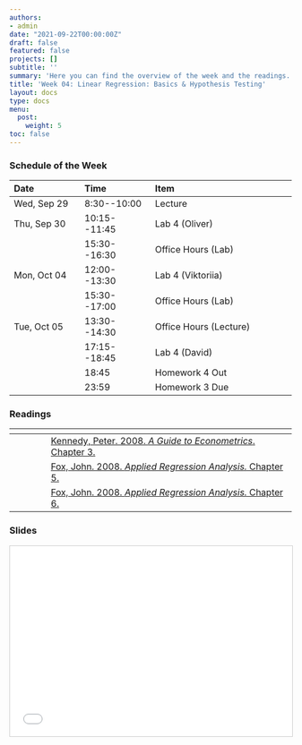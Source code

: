 ```yaml
---
authors:
- admin
date: "2021-09-22T00:00:00Z"
draft: false
featured: false
projects: []
subtitle: ''
summary: 'Here you can find the overview of the week and the readings. This week we start with OLS. '
title: 'Week 04: Linear Regression: Basics & Hypothesis Testing'
layout: docs
type: docs
menu:
  post:
    weight: 5
toc: false
---
```



### Schedule of the Week 

| <div style="width:110px;text-align:left">Date</div> | <div style="width:110px;text-align:left">Time</div> | <div style="width:240px;text-align:left">Item</div> | <div style="width:110px;text-align:left">Room</div> |<div style="width:110px;text-align:center">Material</div> |
|:------------|:-------------|:-------------------|:------------|:----:|
| Wed, Sep 29  | 8:30--10:00   | Lecture                         | [A5,6](https://goo.gl/maps/Mhkizwo4vd1vqvUH6) B 144  | [<i class="far fa-file-pdf fa-lg"></i>](QM_lecture04_handout.pdf)  |
| Thu, Sep 30  | 10:15--11:45 | Lab 4 (Oliver)                  | [A5,6](https://goo.gl/maps/Mhkizwo4vd1vqvUH6) C-108 |    [<i class="fab fa-github fa-lg"></i>](https://github.com/uni-mannheim-qm-2021/week04_ols_basics)   [<i class="fas fa-external-link-alt fa-lg"></i>](https://qm-lab04.netlify.app/)       |
|             | 15:30--16:30 | Office Hours (Lab)           | [Online](https://uni-mannheim.zoom.us/j/62493789522?pwd=M0EwaWg4Mm5xbWtTRHVLOUdteXFjdz09) |  
| Mon, Oct 04 | 12:00--13:30 | Lab 4 (Viktoriia)           | [A5,6](https://goo.gl/maps/Mhkizwo4vd1vqvUH6) C-108 |       [<i class="fab fa-github fa-lg"></i>](https://github.com/uni-mannheim-qm-2021/week04_ols_basics) [<i class="fas fa-external-link-alt fa-lg"></i>](https://qm-lab04.netlify.app/)      |
|             | 15:30--17:00 | Office Hours (Lab)           | [Online](https://uni-mannheim.zoom.us/j/62493789522?pwd=M0EwaWg4Mm5xbWtTRHVLOUdteXFjdz09) |  
| Tue, Oct 05  | 13:30--14:30 | Office Hours (Lecture)                  | Online |             |
|  | 17:15--18:45 | Lab 4 (David)                  | Online |       [<i class="fab fa-github fa-lg"></i>](https://github.com/uni-mannheim-qm-2021/week04_ols_basics) [<i class="fas fa-external-link-alt fa-lg"></i>](https://qm-lab04.netlify.app/)       |
|   | 18:45 | Homework 4 Out                 | via Github |    [<i class="fab fa-github fa-lg"></i>](https://github.com/uni-mannheim-qm-2021?q=hw04)         |
|   | 23:59 | Homework 3 Due                 | via Github |         [<i class="fab fa-github fa-lg"></i>](https://github.com/uni-mannheim-qm-2021?q=hw03)    |


### Readings

| <div style="width:50px"></div>  | <div style="width:420px"></div>  |  <div style="width:200px"></div> |
|:---:|:---|:---:|
| <i class="fas fa-book-open"></i>  | [Kennedy, Peter. 2008. *A Guide to Econometrics*. Chapter 3.](https://ilias.uni-mannheim.de/goto.php?target=file_1172046_download&client_id=ILIAS) | **Required**|
| <i class="fas fa-book-open"></i>  | [Fox, John. 2008. *Applied Regression Analysis.* Chapter 5.](https://ilias.uni-mannheim.de/goto.php?target=file_1172047_download&client_id=ILIAS) | **Required**|
| <i class="fas fa-book-open"></i>  | [Fox, John. 2008. *Applied Regression Analysis.* Chapter 6.](https://ilias.uni-mannheim.de/goto.php?target=file_1172078_download&client_id=ILIAS) | **Required**|


### Slides

<iframe src="QM_lecture04_handout.pdf#toolbar=0" frameborder="0" marginwidth="0" marginheight="0" scrolling="no"  style="border:1px solid #CCC; border-width:1px; margin-bottom:5px; max-width: 100%;" allowfullscreen width="604.8" height="339.84">



